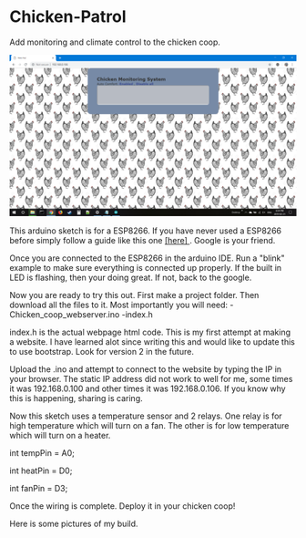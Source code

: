 # Chicken-Patrol
Add monitoring and climate control to the chicken coop. 

![ChickenPatrol](Home.png)

This arduino sketch is for a ESP8266. If you have never used a ESP8266 before simply follow a guide like this one <a target="_blank" rel="noopener noreferrer" href=http://www.whatimade.today/esp8266-easiest-way-to-program-so-far/> [here] </a>. Google is your friend.

Once you are connected to the ESP8266 in the arduino IDE. Run a "blink" example to make sure everything is connected up properly. If the built in LED is flashing, then your doing great. If not, back to the google. 

Now you are ready to try this out. First make a project folder. Then download all the files to it. Most importantly you will need:
-Chicken_coop_webserver.ino 
-index.h

index.h is the actual webpage html code. This is my first attempt at making a website. I have learned alot since writing this and would like to update this to use bootstrap. Look for version 2 in the future. 

Upload the .ino and attempt to connect to the website by typing the IP in your browser. The static IP address did not work to well for me, some times it was 192.168.0.100 and other times it was 192.168.0.106. If you know why this is happening, sharing is caring. 

Now this sketch uses a temperature sensor and 2 relays. One relay is for high temperature which will turn on a fan. The other is for low temperature which will turn on a heater. 

int tempPin = A0;

int heatPin = D0;

int fanPin = D3;

Once the wiring is complete. Deploy it in your chicken coop! 

Here is some pictures of my build. 

